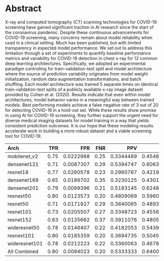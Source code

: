 # Abstract

X-ray and computed tomography (CT) scanning technologies for COVID-19 screening have gained significant traction in AI research since the start of the coronavirus pandemic. Despite these continuous advancements for COVID-19 screening, many concerns remain about model reliability when used in a clinical setting. Much has been published, but with limited transparency in expected model performance. We set out to address this limitation through a set of experiments to quantify baseline performance metrics and variability for COVID-19 detection in chest x-ray for 12 common deep learning architectures. Specifically, we adopted an experimental paradigm controlling for train-validation-test split and model architecture where the source of prediction variability originates from model weight initialization, random data augmentation transformations, and batch shuffling. Each model architecture was trained 5 separate times on identical train-validation-test splits of a publicly available x-ray image dataset provided by Cohen et al. (2020). Results indicate that even within model architectures, model behavior varies in a meaningful way between trained models. Best performing models achieve a false negative rate of 3 out of 20 for detecting COVID-19 in a hold-out set. While these results show promise in using AI for COVID-19 screening, they further support the urgent need for diverse medical imaging datasets for model training in a way that yields consistent prediction outcomes. It is our hope that these modeling results accelerate work in building a more robust dataset and a viable screening tool for COVID-19.

<table>
 <thead>
  <tr>
   <th style="text-align:left;"> Arch </th>
   <th style="text-align:right;"> TPR </th>
   <th style="text-align:right;"> FPR </th>
   <th style="text-align:right;"> FNR </th>
   <th style="text-align:right;"> PPV </th>
   <th style="text-align:right;"> F1 </th>
   <th style="text-align:right;"> ACC </th>
  </tr>
 </thead>
<tbody>
  <tr>
   <td style="text-align:left;"> mobilenet_v2 </td>
   <td style="text-align:right;"> 0.75 </td>
   <td style="text-align:right;"> 0.0222968 </td>
   <td style="text-align:right;"> 0.25 </td>
   <td style="text-align:right;"> 0.3344489 </td>
   <td style="text-align:right;"> 0.4548416 </td>
   <td style="text-align:right;"> 0.8694500 </td>
  </tr>
  <tr>
   <td style="text-align:left;"> densenet121 </td>
   <td style="text-align:right;"> 0.71 </td>
   <td style="text-align:right;"> 0.0087307 </td>
   <td style="text-align:right;"> 0.29 </td>
   <td style="text-align:right;"> 0.5394747 </td>
   <td style="text-align:right;"> 0.6063897 </td>
   <td style="text-align:right;"> 0.8775348 </td>
  </tr>
  <tr>
   <td style="text-align:left;"> resnet18 </td>
   <td style="text-align:right;"> 0.77 </td>
   <td style="text-align:right;"> 0.0260578 </td>
   <td style="text-align:right;"> 0.23 </td>
   <td style="text-align:right;"> 0.2960767 </td>
   <td style="text-align:right;"> 0.4219726 </td>
   <td style="text-align:right;"> 0.8774023 </td>
  </tr>
  <tr>
   <td style="text-align:left;"> densenet169 </td>
   <td style="text-align:right;"> 0.65 </td>
   <td style="text-align:right;"> 0.0186702 </td>
   <td style="text-align:right;"> 0.35 </td>
   <td style="text-align:right;"> 0.3230125 </td>
   <td style="text-align:right;"> 0.4301389 </td>
   <td style="text-align:right;"> 0.8709079 </td>
  </tr>
  <tr>
   <td style="text-align:left;"> densenet201 </td>
   <td style="text-align:right;"> 0.79 </td>
   <td style="text-align:right;"> 0.0099396 </td>
   <td style="text-align:right;"> 0.21 </td>
   <td style="text-align:right;"> 0.5193145 </td>
   <td style="text-align:right;"> 0.6248680 </td>
   <td style="text-align:right;"> 0.8837641 </td>
  </tr>
  <tr>
   <td style="text-align:left;"> resnext50 </td>
   <td style="text-align:right;"> 0.80 </td>
   <td style="text-align:right;"> 0.0123573 </td>
   <td style="text-align:right;"> 0.20 </td>
   <td style="text-align:right;"> 0.4809069 </td>
   <td style="text-align:right;"> 0.5960700 </td>
   <td style="text-align:right;"> 0.8683897 </td>
  </tr>
  <tr>
   <td style="text-align:left;"> resnet50 </td>
   <td style="text-align:right;"> 0.71 </td>
   <td style="text-align:right;"> 0.0171927 </td>
   <td style="text-align:right;"> 0.29 </td>
   <td style="text-align:right;"> 0.3840065 </td>
   <td style="text-align:right;"> 0.4893698 </td>
   <td style="text-align:right;"> 0.8713055 </td>
  </tr>
  <tr>
   <td style="text-align:left;"> resnet101 </td>
   <td style="text-align:right;"> 0.73 </td>
   <td style="text-align:right;"> 0.0205507 </td>
   <td style="text-align:right;"> 0.27 </td>
   <td style="text-align:right;"> 0.3348723 </td>
   <td style="text-align:right;"> 0.4556031 </td>
   <td style="text-align:right;"> 0.8791252 </td>
  </tr>
  <tr>
   <td style="text-align:left;"> resnet152 </td>
   <td style="text-align:right;"> 0.63 </td>
   <td style="text-align:right;"> 0.0135662 </td>
   <td style="text-align:right;"> 0.37 </td>
   <td style="text-align:right;"> 0.3911076 </td>
   <td style="text-align:right;"> 0.4805679 </td>
   <td style="text-align:right;"> 0.8780649 </td>
  </tr>
  <tr>
   <td style="text-align:left;"> wideresnet50 </td>
   <td style="text-align:right;"> 0.78 </td>
   <td style="text-align:right;"> 0.0146407 </td>
   <td style="text-align:right;"> 0.22 </td>
   <td style="text-align:right;"> 0.4182053 </td>
   <td style="text-align:right;"> 0.5439933 </td>
   <td style="text-align:right;"> 0.8652087 </td>
  </tr>
  <tr>
   <td style="text-align:left;"> resnext101 </td>
   <td style="text-align:right;"> 0.80 </td>
   <td style="text-align:right;"> 0.0185359 </td>
   <td style="text-align:right;"> 0.20 </td>
   <td style="text-align:right;"> 0.3694735 </td>
   <td style="text-align:right;"> 0.5045063 </td>
   <td style="text-align:right;"> 0.8812459 </td>
  </tr>
  <tr>
   <td style="text-align:left;"> wideresnet101 </td>
   <td style="text-align:right;"> 0.78 </td>
   <td style="text-align:right;"> 0.0212223 </td>
   <td style="text-align:right;"> 0.22 </td>
   <td style="text-align:right;"> 0.3360063 </td>
   <td style="text-align:right;"> 0.4678163 </td>
   <td style="text-align:right;"> 0.8735586 </td>
  </tr>
  <tr>
   <td style="text-align:left;"> All Combined </td>
   <td style="text-align:right;"> 0.80 </td>
   <td style="text-align:right;"> 0.0094023 </td>
   <td style="text-align:right;"> 0.20 </td>
   <td style="text-align:right;"> 0.5333333 </td>
   <td style="text-align:right;"> 0.6400000 </td>
   <td style="text-align:right;"> 0.8939695 </td>
  </tr>
</tbody>
</table>
